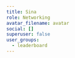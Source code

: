 ```yaml
---
title: Sina
role: Networking
avatar_filename: avatar
social: []
superuser: false
user_groups:
  - leaderboard
---
```

